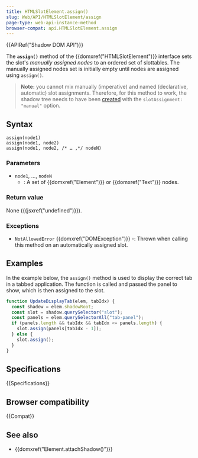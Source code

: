 ```yaml
---
title: HTMLSlotElement.assign()
slug: Web/API/HTMLSlotElement/assign
page-type: web-api-instance-method
browser-compat: api.HTMLSlotElement.assign
---
```


{{APIRef("Shadow DOM API")}}

The **`assign()`** method of the {{domxref("HTMLSlotElement")}} interface sets the slot's _manually assigned nodes_ to an ordered set of slottables. The manually assigned nodes set is initially empty until nodes are assigned using `assign()`.

> **Note:** you cannot mix manually (imperative) and named (declarative, automatic) slot assignments. Therefore, for this method to work, the shadow tree needs to have been [created](/en-US/docs/Web/API/Element/attachShadow) with the `slotAssignment: "manual"` option.

## Syntax

```js-nolint
assign(node1)
assign(node1, node2)
assign(node1, node2, /* … ,*/ nodeN)
```

### Parameters

- `node1`, …, `nodeN`
  - : A set of {{domxref("Element")}} or {{domxref("Text")}} nodes.

### Return value

None ({{jsxref("undefined")}}).

### Exceptions

- `NotAllowedError` {{domxref("DOMException")}}
  -: Thrown when calling this method on an automatically assigned slot.

## Examples

In the example below, the `assign()` method is used to display the correct tab in a tabbed application. The function is called and passed the panel to show, which is then assigned to the slot.

```js
function UpdateDisplayTab(elem, tabIdx) {
  const shadow = elem.shadowRoot;
  const slot = shadow.querySelector("slot");
  const panels = elem.querySelectorAll("tab-panel");
  if (panels.length && tabIdx && tabIdx <= panels.length) {
    slot.assign(panels[tabIdx - 1]);
  } else {
    slot.assign();
  }
}
```

## Specifications

{{Specifications}}

## Browser compatibility

{{Compat}}

## See also

- {{domxref("Element.attachShadow()")}}
